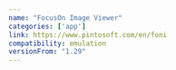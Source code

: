 ```yaml
---
name: "FocusOn Image Viewer"
categories: ['app']
link: https://www.pintosoft.com/en/foni
compatibility: emulation
versionFrom: "1.29"
---
```


